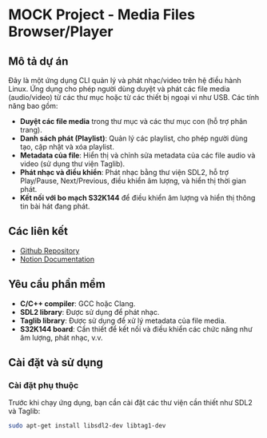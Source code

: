# MOCK Project - Media Files Browser/Player

## Mô tả dự án

Đây là một ứng dụng CLI quản lý và phát nhạc/video trên hệ điều hành Linux. Ứng dụng cho phép người dùng duyệt và phát các file media (audio/video) từ các thư mục hoặc từ các thiết bị ngoại vi như USB. Các tính năng bao gồm:

- **Duyệt các file media** trong thư mục và các thư mục con (hỗ trợ phân trang).
- **Danh sách phát (Playlist)**: Quản lý các playlist, cho phép người dùng tạo, cập nhật và xóa playlist.
- **Metadata của file**: Hiển thị và chỉnh sửa metadata của các file audio và video (sử dụng thư viện Taglib).
- **Phát nhạc và điều khiển**: Phát nhạc bằng thư viện SDL2, hỗ trợ Play/Pause, Next/Previous, điều khiển âm lượng, và hiển thị thời gian phát.
- **Kết nối với bo mạch S32K144** để điều khiển âm lượng và hiển thị thông tin bài hát đang phát.

## Các liên kết

- [Github Repository](https://github.com/thanhetebkdn/MOCK-project)
- [Notion Documentation](https://thanhdeptrai.notion.site/MOCK-project-170f363afe3980b6bc66f2a9bb8b923d?pvs=4)

## Yêu cầu phần mềm

- **C/C++ compiler**: GCC hoặc Clang.
- **SDL2 library**: Được sử dụng để phát nhạc.
- **Taglib library**: Được sử dụng để xử lý metadata của file media.
- **S32K144 board**: Cần thiết để kết nối và điều khiển các chức năng như âm lượng, phát nhạc, v.v.

## Cài đặt và sử dụng

### Cài đặt phụ thuộc

Trước khi chạy ứng dụng, bạn cần cài đặt các thư viện cần thiết như SDL2 và Taglib:

```bash
sudo apt-get install libsdl2-dev libtag1-dev
```
